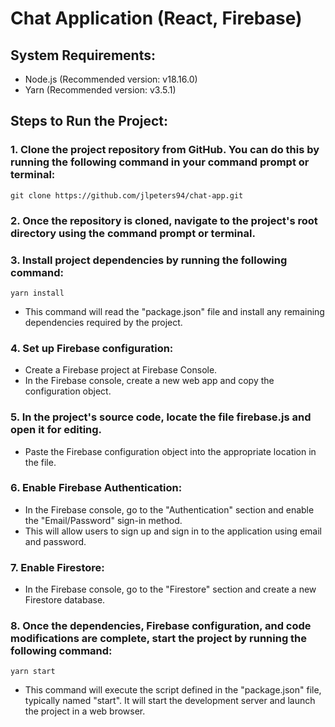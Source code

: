 # Chat Application (React, Firebase)

## System Requirements:

* Node.js (Recommended version: v18.16.0)
* Yarn (Recommended version: v3.5.1)

## Steps to Run the Project:

### 1. Clone the project repository from GitHub. You can do this by running the following command in your command prompt or terminal:
```
git clone https://github.com/jlpeters94/chat-app.git
```

### 2. Once the repository is cloned, navigate to the project's root directory using the command prompt or terminal.

### 3. Install project dependencies by running the following command:
```
yarn install
```
* This command will read the "package.json" file and install any remaining dependencies required by the project.

### 4. Set up Firebase configuration:
* Create a Firebase project at Firebase Console.
* In the Firebase console, create a new web app and copy the configuration object.

### 5. In the project's source code, locate the file firebase.js and open it for editing.
* Paste the Firebase configuration object into the appropriate location in the file.

### 6. Enable Firebase Authentication:
* In the Firebase console, go to the "Authentication" section and enable the "Email/Password" sign-in method.
* This will allow users to sign up and sign in to the application using email and password.

### 7. Enable Firestore:
* In the Firebase console, go to the "Firestore" section and create a new Firestore database.

### 8. Once the dependencies, Firebase configuration, and code modifications are complete, start the project by running the following command:
```
yarn start
```
* This command will execute the script defined in the "package.json" file, typically named "start". It will start the development server and launch the project in a web browser.
